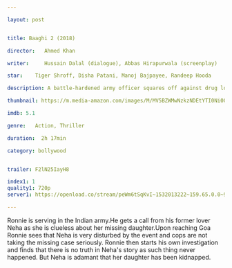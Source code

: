 ```yaml
---

layout: post


title: Baaghi 2 (2018)

director:   Ahmed Khan

writer:     Hussain Dalal (dialogue), Abbas Hirapurwala (screenplay)

star:    Tiger Shroff, Disha Patani, Manoj Bajpayee, Randeep Hooda

description: A battle-hardened army officer squares off against drug lords and Russian henchmen to save his ex-lover's kidnapped daughter in the underbelly of Goa, India.

thumbnail: https://m.media-amazon.com/images/M/MV5BZWMwNzkzNDEtYTI0Ni00NDNiLWIxNDgtYTc0MDcxMzAzYTE2XkEyXkFqcGdeQXVyODE5NzE3OTE@._V1_UY268_CR2,0,182,268_AL__QL50.jpg

imdb: 5.1

genre:   Action, Thriller 

duration:  2h 17min

category: bollywood


trailer: F2lN25IayH8

index1: 1
quality1: 720p
server1: https://openload.co/stream/peWm6tSqKvI~1532013222~159.65.0.0~9fxuG7IY

---
```


Ronnie is serving in the Indian army.He gets a call from his former lover Neha as she is clueless about her missing daughter.Upon reaching Goa Ronnie sees that Neha is very disturbed by the event and cops are not taking the missing case seriously. Ronnie then starts his own investigation and finds that there is no truth in Neha's story as such thing never happened. But Neha is adamant that her daughter has been kidnapped.